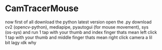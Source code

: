 # CamTracerMouse
now first of all download the python latest version
open the .py 
download   
  cv2 (opencv-python), mediapipe, pyautogui (for mouse movement), sys (os-sys)
and run 
1 tap with your thumb and index finger thats mean left click
1 tap with your thumb and middle finger thats mean right click
camera a lil bit lagy ıdk why
